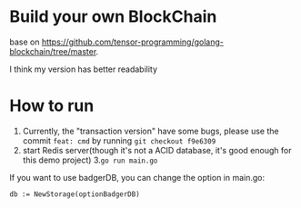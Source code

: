 # Build your own BlockChain

base on https://github.com/tensor-programming/golang-blockchain/tree/master. 

I think my version has better readability

# How to run
1. Currently, the "transaction version" have some bugs, please use the commit `feat: cmd`
by running `git checkout f9e6309`
2. start Redis server(though it's not a ACID database, it's good enough for this demo project)
3.`go run main.go`

If you want to use badgerDB, you can change the option in main.go:
```
db := NewStorage(optionBadgerDB)
```